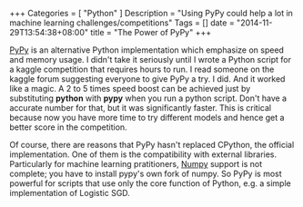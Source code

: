 +++
Categories = [ "Python" ]
Description = "Using PyPy could help a lot in machine learning challenges/competitions"
Tags = []
date = "2014-11-29T13:54:38+08:00"
title = "The Power of PyPy"
+++

[PyPy](http://pypy.org/) is an alternative Python implementation which emphasize on speed and memory usage. I didn't take it seriously until I wrote a Python script for a kaggle competition that requires hours to run. I read someone on the kaggle forum suggesting everyone to give PyPy a try. I did. And it worked like a magic. A 2 to 5 times speed boost can be achieved just by substituting **python** with **pypy** when you run a python script. Don't have a accurate number for that, but it was significantly faster. This is critical because now you have more time to try different models and hence get a better score in the competition.

Of course, there are reasons that PyPy hasn't replaced CPython, the official implementation. One of them is the compatibility with external libraries. Particularly for machine learning pratitioners, [Numpy](http://pypy.org/compat.html) support is not complete; you have to install pypy's own fork of numpy. So PyPy is most powerful for scripts that use only the core function of Python, e.g. a simple implementation of Logistic SGD.
